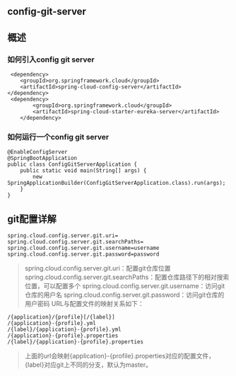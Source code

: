 ## config-git-server
## 概述



### 如何引入config git server

```
 <dependency>
    <groupId>org.springframework.cloud</groupId>
    <artifactId>spring-cloud-config-server</artifactId>
</dependency>
 <dependency>
        <groupId>org.springframework.cloud</groupId>
        <artifactId>spring-cloud-starter-eureka-server</artifactId>
    </dependency>
```
### 如何运行一个config git server

```
@EnableConfigServer
@SpringBootApplication
public class ConfigGitServerApplication {
    public static void main(String[] args) {
        new SpringApplicationBuilder(ConfigGitServerApplication.class).run(args);
    }
}

```

## git配置详解
~~~
spring.cloud.config.server.git.uri=
spring.cloud.config.server.git.searchPaths=
spring.cloud.config.server.git.username=username
spring.cloud.config.server.git.password=password
~~~
> spring.cloud.config.server.git.uri：配置git仓库位置
> spring.cloud.config.server.git.searchPaths：配置仓库路径下的相对搜索位置，可以配置多个
> spring.cloud.config.server.git.username：访问git仓库的用户名
> spring.cloud.config.server.git.password：访问git仓库的用户密码
> URL与配置文件的映射关系如下：
```
/{application}/{profile}[/{label}]
/{application}-{profile}.yml
/{label}/{application}-{profile}.yml
/{application}-{profile}.properties
/{label}/{application}-{profile}.properties
```
> 上面的url会映射{application}-{profile}.properties对应的配置文件，{label}对应git上不同的分支，默认为master。